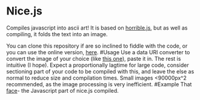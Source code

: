 Nice.js
=======
Compiles javascript into ascii art! It is based on [horrible.js](https://github.com/TShadwell/Horrible.js), but as well as compiling, it folds the text into an image.

You can clone this repository if are so inclined to fiddle with the code, or you can use the online version, [here](http://tshadwell.github.com/nice.html).
#Usage
Use a data URI converter to convert the image of your choice (like [this one](http://www.websemantics.co.uk/online_tools/image_to_data_uri_convertor/)), paste it in. The rest is intuitive (I hope). Expect a proportionally lagtime for large code, consider sectioning part of your code to be compiled with this, and leave the else as normal to reduce size and compilation times. Small images <90000px^2 recommended, as the image processing is very inefficient.
#Example
That [face](http://tshadwell.github.com/nice.js)- the Javascript part of nice.js compiled.
